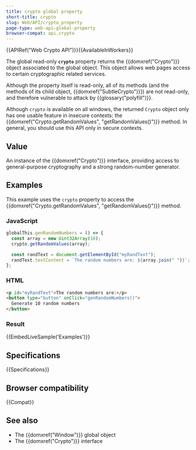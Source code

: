 ```yaml
---
title: crypto global property
short-title: crypto
slug: Web/API/crypto_property
page-type: web-api-global-property
browser-compat: api.crypto
---
```


{{APIRef("Web Crypto API")}}{{AvailableInWorkers}}

The global read-only **`crypto`** property returns the {{domxref("Crypto")}} object associated to the global object. This object allows web pages access to certain cryptographic related services.

Although the property itself is read-only, all of its methods (and the methods of its
child object, {{domxref("SubtleCrypto")}}) are not read-only, and therefore vulnerable
to attack by {{glossary("polyfill")}}.

Although `crypto` is available on all windows, the returned `Crypto` object only has one usable feature in insecure contexts: the {{domxref("Crypto.getRandomValues", "getRandomValues()")}} method. In general, you should use this API only in secure contexts.

## Value

An instance of the {{domxref("Crypto")}} interface, providing access to general-purpose cryptography and a strong random-number generator.

## Examples

This example uses the `crypto` property to access the {{domxref("Crypto.getRandomValues", "getRandomValues()")}} method.

### JavaScript

```js
globalThis.genRandomNumbers = () => {
  const array = new Uint32Array(10);
  crypto.getRandomValues(array);

  const randText = document.getElementById("myRandText");
  randText.textContent = `The random numbers are: ${array.join(" ")}`;
};
```

### HTML

```html
<p id="myRandText">The random numbers are:</p>
<button type="button" onClick="genRandomNumbers()">
  Generate 10 random numbers
</button>
```

### Result

{{EmbedLiveSample('Examples')}}

## Specifications

{{Specifications}}

## Browser compatibility

{{Compat}}

## See also

- The {{domxref("Window")}} global object
- The {{domxref("Crypto")}} interface
